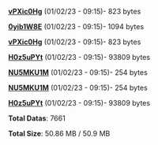 [**vPXic0Hg**](/data/vPXic0Hg.txt) (01/02/23 - 09:15)- 823 bytes

[**0yib1W8E**](/data/0yib1W8E.txt) (01/02/23 - 09:15)- 1094 bytes

[**vPXic0Hg**](/data/vPXic0Hg.txt) (01/02/23 - 09:15)- 823 bytes

[**H0z5uPYt**](/data/H0z5uPYt.txt) (01/02/23 - 09:15)- 93809 bytes

[**NU5MKU1M**](/data/NU5MKU1M.txt) (01/02/23 - 09:15)- 254 bytes

[**NU5MKU1M**](/data/NU5MKU1M.txt) (01/02/23 - 09:15)- 254 bytes

[**H0z5uPYt**](/data/H0z5uPYt.txt) (01/02/23 - 09:15)- 93809 bytes

**Total Datas**: 7661

**Total Size**: 50.86 MB / 50.9 MB